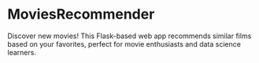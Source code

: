 # MoviesRecommender
Discover new movies! This Flask-based web app recommends similar films based on your favorites, perfect for movie enthusiasts and data science learners.

